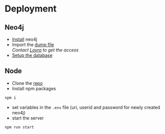 # Deployment


## Neo4j

* [Install](https://www.digitalocean.com/community/tutorials/how-to-install-and-configure-neo4j-on-ubuntu-20-04) neo4j
* Import the [dump file](https://drive.google.com/file/d/1lXmp3yo3vVhVCQm8onAll1hxIhcdCzw9/view?usp=sharing)\
_Contact [Lovro](mailto:lovro.koncar-gamulin@tuwien.ac.at) to get the access_
* [Setup the database](https://www.digitalocean.com/community/tutorials/how-to-install-and-configure-neo4j-on-ubuntu-20-04)

## Node

* Clone the [repo](https://github.com/citylayers/citylayers)
* Install npm packages 
```sh
npm i
```
* set variables in the ```.env``` file (uri, userid and password for newly created neo4j)
* start the server
```sh
npm run start
```

